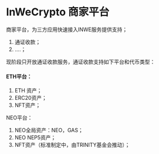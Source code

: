# InWeCrypto 商家平台

商家平台，为三方应用快速接入INWE服务提供支持；

1. 通证收款；
2. ....；

现阶段只开放通证收款服务，通证收款支持如下平台和代币类型：

#### ETH平台：

1. ETH 资产；
2. ERC20资产；
3. NFT资产；

NEO平台：

1. NEO全局资产：NEO，GAS；
2. NEO NEP5资产；
3. NFT资产（标准制定中，由TRINITY基金会推动）；





